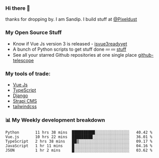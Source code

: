 ### Hi there 👋

thanks for dropping by.
I am Sandip. I build stuff at [@Pixeldust](github.com/pixeldust-in/)

###  **My Open Source Stuff**

 - Know if Vue Js version 3 is released -  [isvue3readyyet](https://github.com/sandiprb/isvue3readyyet)
 - A bunch of Python scripts to get stuff done 💤 💤 [stuff](https://github.com/sandiprb/stuff)
 - See all your starred Github repositories at one single place [github-telescope](https://github.com/sandiprb/github-telescope)



###  **My tools of trade:**
 - [Vue Js](https://github.com/vuejs/vue/)
 - [TypeScript](https://github.com/microsoft/TypeScript)
 - [Django](github.com/django/django)
 - [Strapi CMS](github.com/strapi/strapi)
 - [tailwindcss](https://github.com/tailwindlabs/tailwindcss)


###  📊 **My Weekly development breakdown**
<!--START_SECTION:waka-->
```text
Python       11 hrs 38 mins  ██████████░░░░░░░░░░░░░░░   40.42 % 
Vue.js       10 hrs 22 mins  █████████░░░░░░░░░░░░░░░░   36.01 % 
TypeScript   2 hrs 38 mins   ██▒░░░░░░░░░░░░░░░░░░░░░░   09.17 % 
JavaScript   1 hr 11 mins    █░░░░░░░░░░░░░░░░░░░░░░░░   04.16 % 
JSON         1 hr 2 mins     █░░░░░░░░░░░░░░░░░░░░░░░░   03.62 % 
```
<!--END_SECTION:waka-->
